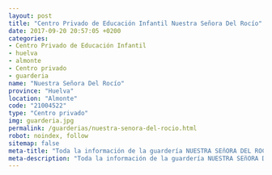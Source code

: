 ```yaml
---
layout: post
title: "Centro Privado de Educación Infantil Nuestra Señora Del Rocío"
date: 2017-09-20 20:57:05 +0200
categories:
- Centro Privado de Educación Infantil
- huelva
- almonte
- Centro privado
- guarderia
name: "Nuestra Señora Del Rocío"
province: "Huelva"
location: "Almonte"
code: "21004522"
type: "Centro privado"
img: guarderia.jpg
permalink: /guarderias/nuestra-senora-del-rocio.html
robot: noindex, follow
sitemap: false
meta-title: "Toda la información de la guardería NUESTRA SEñORA DEL ROCíO"
meta-description: "Toda la información de la guardería NUESTRA SEñORA DEL ROCíO"
---
```

